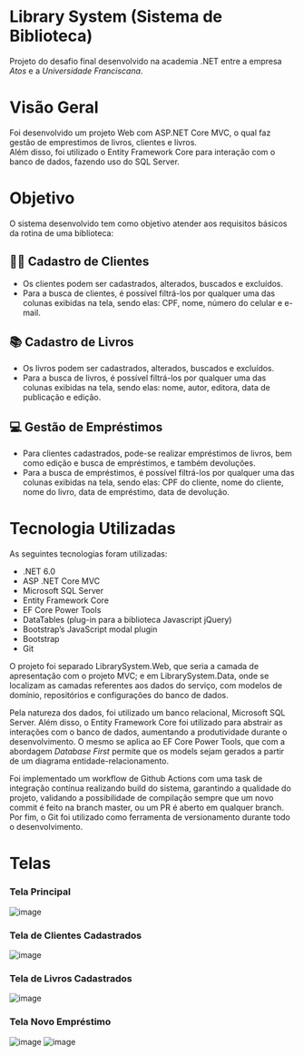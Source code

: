# Library System (Sistema de Biblioteca)

Projeto do desafio final desenvolvido na academia .NET entre a empresa *Atos* e a *Universidade Franciscana*.

# Visão Geral

Foi desenvolvido um projeto Web com ASP.NET Core MVC, o qual faz gestão de emprestimos de livros, 
clientes e livros.  
Além disso, foi utilizado o Entity Framework Core para interação com o banco de dados, 
fazendo uso do SQL Server.

# Objetivo

O sistema desenvolvido tem como objetivo atender aos requisitos básicos da rotina de uma biblioteca:

## :red_haired_woman: Cadastro de Clientes
- Os clientes podem ser cadastrados, alterados, buscados e excluídos.
- Para a busca de clientes, é possível filtrá-los por qualquer uma das colunas exibidas na tela, 
sendo elas: CPF, nome, número do celular e e-mail.

## :books: Cadastro de Livros
- Os livros podem ser cadastrados, alterados, buscados e excluídos.
- Para a busca de livros, é possível filtrá-los por qualquer uma das colunas exibidas na tela, 
sendo elas: nome, autor, editora, data de publicação e edição.

## :computer: Gestão de Empréstimos
- Para clientes cadastrados, pode-se realizar empréstimos de livros, bem como edição e busca de
empréstimos, e também devoluções.
- Para a busca de empréstimos, é possível filtrá-los por qualquer uma das colunas exibidas na tela, 
sendo elas: CPF do cliente, nome do cliente, nome do livro, data de empréstimo,
data de devolução.

# Tecnologia Utilizadas

As seguintes tecnologias foram utilizadas:

- .NET 6.0
- ASP .NET Core MVC
- Microsoft SQL Server
- Entity Framework Core
- EF Core Power Tools
- DataTables (plug-in para a biblioteca Javascript jQuery)
- Bootstrap’s JavaScript modal plugin
- Bootstrap
- Git

O projeto foi separado LibrarySystem.Web, que seria a camada de apresentação 
com o projeto MVC; e em LibrarySystem.Data, onde se localizam as camadas referentes 
aos dados do serviço, com modelos de domínio, repositórios e configurações do banco 
de dados.  

Pela natureza dos dados, foi utilizado um banco relacional, Microsoft SQL Server.
Além disso, o Entity Framework Core foi utilizado para abstrair as interações com o 
banco de dados, aumentando a produtividade durante o desenvolvimento. O mesmo se aplica 
ao EF Core Power Tools, que com a abordagem *Database First* permite que os models
sejam gerados a partir de um diagrama entidade-relacionamento.  

Foi implementado um workflow de Github Actions com uma task de integração contínua 
realizando build do sistema, garantindo a qualidade do projeto, validando a possibilidade de 
compilação sempre que um novo  commit é feito na branch master, ou um PR é aberto em qualquer branch.
Por fim, o Git foi utilizado como ferramenta de versionamento durante todo o desenvolvimento.

# Telas

### Tela Principal
![image](https://user-images.githubusercontent.com/83368340/208149339-df2cdc2a-dd2b-45c9-a5b1-c78a6437a716.png)

### Tela de Clientes Cadastrados
![image](https://user-images.githubusercontent.com/83368340/208149934-fecd761b-37ed-4a60-b5e9-4ab003aa3d52.png)

### Tela de Livros Cadastrados
![image](https://user-images.githubusercontent.com/83368340/208149979-d57a8db5-11ee-4dee-81b3-51f84369fc96.png)

### Tela Novo Empréstimo
![image](https://user-images.githubusercontent.com/83368340/208150058-3e5267c3-bc6e-4afe-b4da-17a89b439435.png)
![image](https://user-images.githubusercontent.com/83368340/208150095-ee262e09-bc44-4bdc-8af1-70408996124c.png)







